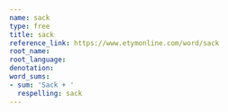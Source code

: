 ```yaml
---
name: sack
type: free
title: sack
reference_link: https://www.etymonline.com/word/sack
root_name: 
root_language: 
denotation: 
word_sums:
- sum: 'Sack + '
  respelling: sack
---
```

